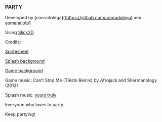 ### PARTY

Developed by [conradolega]((https://github.com/conradolega) and [aomanaloto1](https://github.com/aomanaloto1)

Using [Slick2D](http://www.slick2d.org/)

Credits:

[Spritesheet](http://10firstgames.wordpress.com/2012/02/25/hd-sprite-sheet/)

[Splash background](http://pablorenauld.deviantart.com/art/Nightclub-Buenos-Aires-06-213789462)

[Game background](http://trafash.com/?p=10)


Game music: Can't Stop Me (Tiësto Remix) by Afrojack and Shermanology (2012)

Splash music: [yours truly](https://github.com/conradolega)

Everyone who loves to party.

Keep partying!
